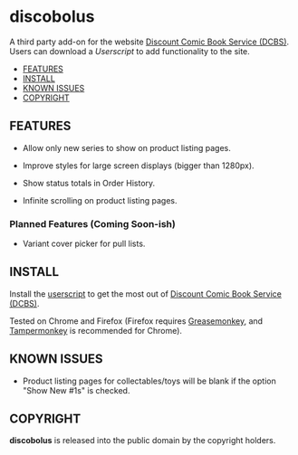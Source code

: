 # discobolus

A third party add-on for the website [Discount Comic Book Service (DCBS)][DCBS].
Users can download a *Userscript* to add functionality to the site.

- [FEATURES](#features)
- [INSTALL](#install)
- [KNOWN ISSUES](#known-issues)
- [COPYRIGHT](#copyright)

## FEATURES

- Allow only new series to show on product listing pages.

- Improve styles for large screen displays (bigger than 1280px).

- Show status totals in Order History.

- Infinite scrolling on product listing pages.

### Planned Features (Coming Soon-ish)

- Variant cover picker for pull lists.

## INSTALL

Install the [userscript][] to get the most out of
[Discount Comic Book Service (DCBS)][DCBS].

Tested on Chrome and Firefox (Firefox requires [Greasemonkey][], and
[Tampermonkey][] is recommended for Chrome).

## KNOWN ISSUES

- Product listing pages for collectables/toys will be blank if the option
  "Show New #1s" is checked.

## COPYRIGHT

**discobolus** is released into the public domain by the copyright holders.

[DCBS]: https://dcbservice.com
[userscript]: https://github.com/triple-j/discobolus/raw/master/dist/discobolus.user.js
[Greasemonkey]: http://www.greasespot.net/
[Tampermonkey]: http://tampermonkey.net/